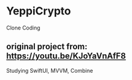 # YeppiCrypto
Clone Coding

## original project from: https://youtu.be/KJoYaVnAfF8

Studying SwiftUI, MVVM, Combine
